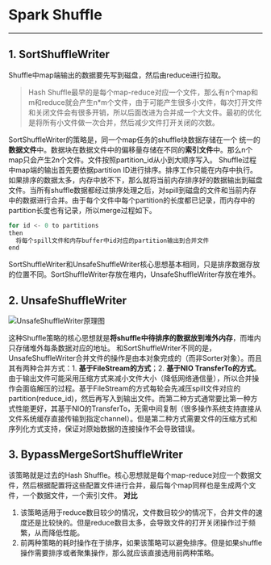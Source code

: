 # Spark Shuffle

---

## 1. SortShuffleWriter

Shuffle中map端输出的数据要先写到磁盘，然后由reduce进行拉取。
> Hash Shuffle最早的是每个map-reduce对应一个文件，那么有n个map和m和reduce就会产生n*m个文件，由于可能产生很多小文件，每次打开文件和关闭文件会有很多开销，所以后面改进为合并成一个大文件。最初的优化是将所有小文件做一次合并，然后减少文件打开关闭的次数。

SortShuffleWriter的策略是，同一个map任务的shuffle块数据存储在一个 统一的**数据文件**中。数据块在数据文件中的偏移量存储在不同的**索引文件**中。那么n个map只会产生2n个文件。文件按照partition_id从小到大顺序写入。
Shuffle过程中map端的输出首先要依据partition ID进行排序。排序工作只能在内存中执行。如果排序的数据太多，内存中放不下，那么就将当前内存排序好的数据输出到磁盘文件。当所有shuffle数据都经过排序处理之后，对spill到磁盘的文件和当前内存中的数据进行合并。由于每个文件中每个partition的长度都已记录，而内存中的partition长度也有记录，所以merge过程如下。
```scala
for id <- 0 to partitions
then
  将每个spill文件和内存buffer中id对应的partition输出到合并文件
end
```
SortShuffleWriter和UnsafeShuffleWriter核心思想基本相同，只是排序数据存放的位置不同。SortShuffleWriter存放在堆内，UnsafeShuffleWriter存放在堆外。
## 2. UnsafeShuffleWriter

![UnsafeShuffleWriter原理图][1]

这种Shuffle策略的核心思想就是**将shuffle中待排序的数据放到堆外内存**，而堆内只存储堆外每条数据对应的地址。
和SortShuffleWriter不同的是，UnsafeShuffleWriter合并文件的操作是由本对象完成的（而非Sorter对象）。而且其有两种合并方式：1. **基于FileStream的方式**；2. **基于NIO TransferTo的方式**。由于输出文件可能采用压缩方式来减小文件大小（降低网络通信量），所以合并操作会面临解压的过程。基于FileStream的方式每轮会先减压spill文件对应的partition(reduce_id)，然后再写入到输出文件。而第二种方式通常要比第一种方式性能更好，其基于NIO的TransferTo，无需中间复制（很多操作系统支持直接从文件系统缓存直接传输到指定channel）。但是第二种方式需要文件的压缩方式和序列化方式支持，保证对原始数据的连接操作不会导致错误。

## 3. BypassMergeSortShuffleWriter
该策略就是过去的Hash Shuffle。核心思想就是每个map-reduce对应一个数据文件，然后根据配置将这些配置文件进行合并，最后每个map同样也是生成两个文件，一个数据文件，一个索引文件。
**对比**
1. 该策略适用于reduce数目较少的情况，文件数目较少的情况下，合并文件的速度还是比较快的。但是reduce数目太多，会导致文件的打开关闭操作过于频繁，从而降低性能。
2. 前两种策略的耗时操作在于排序，如果该策略可以避免排序。但是如果shuffle操作需要排序或者聚集操作，那么就应该直接选用前两种策略。




  [1]: http://on-img.com/chart_image/598fbfffe4b0b83fa25e3d89.png
